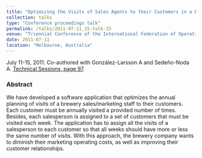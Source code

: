 ```yaml
---
title: "Optimizing the Visits of Sales Agents to their Customers in a Brewery Company"
collection: talks
type: "Conference proceedings talk"
permalink: /talks/2011-07-11_15-talk-33
venue: "Triennial Conference of the International Federation of Operational Research Societies (IFORS 2011)"
date: 2011-07-11
location: "Melbourne, Australia"
---
```

July 11-15, 2011. Co-authored with González-Larsson A and Sedeño-Noda A.
[Technical Sessions, page 97](https://www.ifors.org/conference-programs/2011-program.pdf#page=97).

### Abstract
We have developed a software application that optimizes the annual planning of visits of a brewery sales/marketing staff to their customers. Each customer must be annually visited a provided number of times. Besides, each salesperson is assigned to a set of customers that must be visited each week. The application has to assign all the visits of a salesperson to each customer so that all weeks should have more or less the same number of visits. With this approach, the brewery company wants to diminish their marketing operating costs, as well as improving their customer relationships.